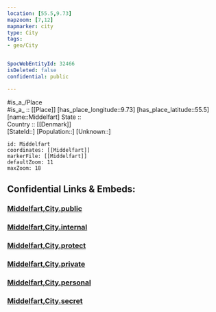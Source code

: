 ```yaml
---
location: [55.5,9.73] 
mapzoom: [7,12] 
mapmarker: city 
type: City
tags:
- geo/City


SpocWebEntityId: 32466
isDeleted: false
confidential: public

---
```

#is_a_/Place  
#is_a_ :: [[Place]] 
[has_place_longitude::9.73] 
[has_place_latitude::55.5] 
[name::Middelfart] 
State ::  
Country :: [[Denmark]]  
[StateId::] 
[Population::] 
[Unknown::] 


```leaflet
id: Middelfart
coordinates: [[Middelfart]] 
markerFile: [[Middelfart]] 
defaultZoom: 11 
maxZoom: 18
```


## Confidential Links & Embeds: 

### [Middelfart,City.public](/_public/\Earth\Continent\Europe\Europe~North\Denmark\Regions~Denmark\Syddanmark\counties~Syddanmark\Middelfart,CountyMiddelfart,City.public.md) 

### [Middelfart,City.internal](/_internal/\Earth\Continent\Europe\Europe~North\Denmark\Regions~Denmark\Syddanmark\counties~Syddanmark\Middelfart,CountyMiddelfart,City.internal.md) 

### [Middelfart,City.protect](/_protect/\Earth\Continent\Europe\Europe~North\Denmark\Regions~Denmark\Syddanmark\counties~Syddanmark\Middelfart,CountyMiddelfart,City.protect.md) 

### [Middelfart,City.private](/_private/\Earth\Continent\Europe\Europe~North\Denmark\Regions~Denmark\Syddanmark\counties~Syddanmark\Middelfart,CountyMiddelfart,City.private.md) 

### [Middelfart,City.personal](/_personal/\Earth\Continent\Europe\Europe~North\Denmark\Regions~Denmark\Syddanmark\counties~Syddanmark\Middelfart,CountyMiddelfart,City.personal.md) 

### [Middelfart,City.secret](/_secret/\Earth\Continent\Europe\Europe~North\Denmark\Regions~Denmark\Syddanmark\counties~Syddanmark\Middelfart,CountyMiddelfart,City.secret.md)

